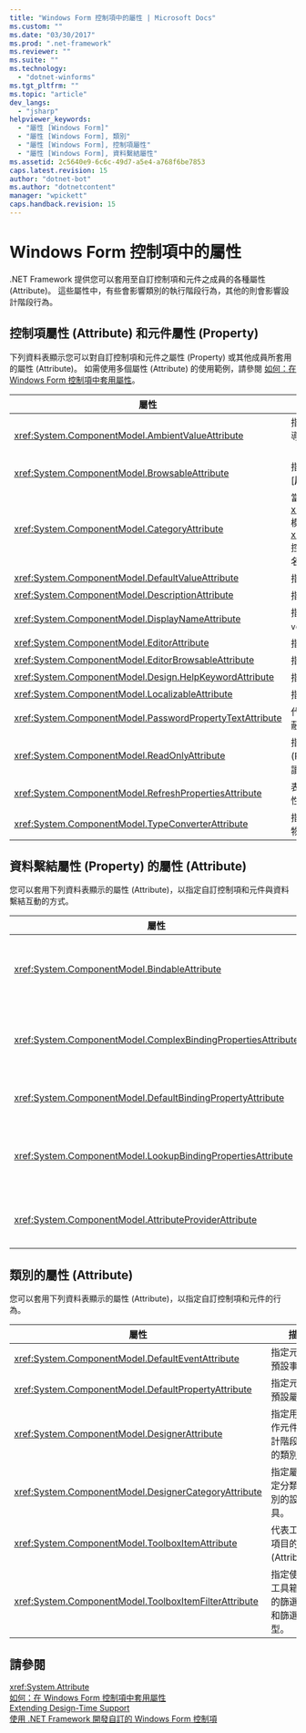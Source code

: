 ```yaml
---
title: "Windows Form 控制項中的屬性 | Microsoft Docs"
ms.custom: ""
ms.date: "03/30/2017"
ms.prod: ".net-framework"
ms.reviewer: ""
ms.suite: ""
ms.technology: 
  - "dotnet-winforms"
ms.tgt_pltfrm: ""
ms.topic: "article"
dev_langs: 
  - "jsharp"
helpviewer_keywords: 
  - "屬性 [Windows Form]"
  - "屬性 [Windows Form], 類別"
  - "屬性 [Windows Form], 控制項屬性"
  - "屬性 [Windows Form], 資料繫結屬性"
ms.assetid: 2c5640e9-6c6c-49d7-a5e4-a768f6be7853
caps.latest.revision: 15
author: "dotnet-bot"
ms.author: "dotnetcontent"
manager: "wpickett"
caps.handback.revision: 15
---
```

# Windows Form 控制項中的屬性
.NET Framework 提供您可以套用至自訂控制項和元件之成員的各種屬性 \(Attribute\)。  這些屬性中，有些會影響類別的執行階段行為，其他的則會影響設計階段行為。  
  
## 控制項屬性 \(Attribute\) 和元件屬性 \(Property\)  
 下列資料表顯示您可以對自訂控制項和元件之屬性 \(Property\) 或其他成員所套用的屬性 \(Attribute\)。  如需使用多個屬性 \(Attribute\) 的使用範例，請參閱 [如何：在 Windows Form 控制項中套用屬性](../../../../docs/framework/winforms/controls/how-to-apply-attributes-in-windows-forms-controls.md)。  
  
|屬性|描述|  
|--------|--------|  
|<xref:System.ComponentModel.AmbientValueAttribute>|指定要傳遞至屬性 \(Property\) 的值，該值會導致屬性取得來自另一個來源的值。  這稱為「*環境屬性*」\(Ambience Property\)。|  
|<xref:System.ComponentModel.BrowsableAttribute>|指定屬性 \(Property\) 或事件是否應該顯示於 \[**屬性**\] 視窗中。|  
|<xref:System.ComponentModel.CategoryAttribute>|當屬性或事件顯示在設定為 <xref:System.Windows.Forms.PropertySort> 模式的 <xref:System.Windows.Forms.PropertyGrid> 控制項中時，指定將屬性或事件分組的分類名稱。|  
|<xref:System.ComponentModel.DefaultValueAttribute>|指定屬性的預設值。|  
|<xref:System.ComponentModel.DescriptionAttribute>|指定屬性或事件的描述。|  
|<xref:System.ComponentModel.DisplayNameAttribute>|指定不需要任何引數的屬性、事件或 `public` `void` 方法的顯示名稱。|  
|<xref:System.ComponentModel.EditorAttribute>|指定用來變更屬性的編輯器。|  
|<xref:System.ComponentModel.EditorBrowsableAttribute>|指定在編輯器中可檢視的屬性或方法。|  
|<xref:System.ComponentModel.Design.HelpKeywordAttribute>|指定類別或成員的內容關鍵字。|  
|<xref:System.ComponentModel.LocalizableAttribute>|指定屬性是否應該當地語系化。|  
|<xref:System.ComponentModel.PasswordPropertyTextAttribute>|代表物件的文字表示由星號之類的字元所遮蔽。|  
|<xref:System.ComponentModel.ReadOnlyAttribute>|指定這個屬性 \(Attribute\) 所繫結至的屬性 \(Property\) 在設計階段是否為唯讀，或可供讀取\/寫入。|  
|<xref:System.ComponentModel.RefreshPropertiesAttribute>|表示在關聯的屬性 \(Property\) 值變更時，屬性方格應該重新整理。|  
|<xref:System.ComponentModel.TypeConverterAttribute>|指定要用來做為此屬性 \(Attribute\) 所繫結至物件的型別轉換子。|  
  
## 資料繫結屬性 \(Property\) 的屬性 \(Attribute\)  
 您可以套用下列資料表顯示的屬性 \(Attribute\)，以指定自訂控制項和元件與資料繫結互動的方式。  
  
|屬性|描述|  
|--------|--------|  
|<xref:System.ComponentModel.BindableAttribute>|指定屬性 \(Property\) 是否通常使用於繫結。|  
|<xref:System.ComponentModel.ComplexBindingPropertiesAttribute>|指定元件的資料來源和資料成員屬性。|  
|<xref:System.ComponentModel.DefaultBindingPropertyAttribute>|指定元件的預設繫結屬性。|  
|<xref:System.ComponentModel.LookupBindingPropertiesAttribute>|指定元件的資料來源和資料成員屬性。|  
|<xref:System.ComponentModel.AttributeProviderAttribute>|啟用屬性 \(Attribute\) 重新導向。|  
  
## 類別的屬性 \(Attribute\)  
 您可以套用下列資料表顯示的屬性 \(Attribute\)，以指定自訂控制項和元件的行為。  
  
|屬性|描述|  
|--------|--------|  
|<xref:System.ComponentModel.DefaultEventAttribute>|指定元件的預設事件。|  
|<xref:System.ComponentModel.DefaultPropertyAttribute>|指定元件的預設屬性。|  
|<xref:System.ComponentModel.DesignerAttribute>|指定用來實作元件的設計階段服務的類別。|  
|<xref:System.ComponentModel.DesignerCategoryAttribute>|指定屬於特定分類之類別的設計工具。|  
|<xref:System.ComponentModel.ToolboxItemAttribute>|代表工具箱項目的屬性 \(Attribute\)。|  
|<xref:System.ComponentModel.ToolboxItemFilterAttribute>|指定使用於工具箱項目的篩選字串和篩選器類型。|  
  
## 請參閱  
 <xref:System.Attribute>   
 [如何：在 Windows Form 控制項中套用屬性](../../../../docs/framework/winforms/controls/how-to-apply-attributes-in-windows-forms-controls.md)   
 [Extending Design\-Time Support](../Topic/Extending%20Design-Time%20Support.md)   
 [使用 .NET Framework 開發自訂的 Windows Form 控制項](../../../../docs/framework/winforms/controls/developing-custom-windows-forms-controls.md)